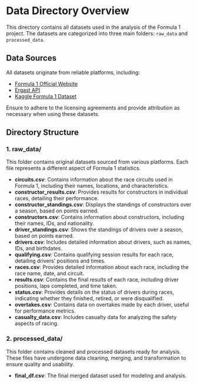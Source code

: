 # Data Directory Overview

This directory contains all datasets used in the analysis of the Formula 1 project. The datasets are categorized into three main folders: `raw_data` and `processed_data`.

## Data Sources
All datasets originate from reliable platforms, including:
- [Formula 1 Official Website](https://www.formula1.com)
- [Ergast API](https://ergast.com/mrd/)
- [Kaggle Formula 1 Dataset](https://www.kaggle.com/rohanrao/formula-1-world-championship-1950-2020)

Ensure to adhere to the licensing agreements and provide attribution as necessary when using these datasets.

## Directory Structure

### 1. **raw_data/**
This folder contains original datasets sourced from various platforms. Each file represents a different aspect of Formula 1 statistics.

- **circuits.csv**: Contains information about the race circuits used in Formula 1, including their names, locations, and characteristics.
- **constructor_results.csv**: Provides results for constructors in individual races, detailing their performance.
- **constructor_standings.csv**: Displays the standings of constructors over a season, based on points earned.
- **constructors.csv**: Contains information about constructors, including their names, IDs, and nationality.
- **driver_standings.csv**: Shows the standings of drivers over a season, based on points earned.
- **drivers.csv**: Includes detailed information about drivers, such as names, IDs, and birthdates.
- **qualifying.csv**: Contains qualifying session results for each race, detailing drivers' positions and times.
- **races.csv**: Provides detailed information about each race, including the race name, date, and circuit.
- **results.csv**: Contains the final results of each race, including driver positions, laps completed, and time taken.
- **status.csv**: Provides details on the status of drivers during races, indicating whether they finished, retired, or were disqualified.
- **overtakes.csv**: Contains data on overtakes made by each driver, useful for performance metrics.
- **casualty_data.csv**: Includes casualty data for analyzing the safety aspects of racing.

### 2. **processed_data/**
This folder contains cleaned and processed datasets ready for analysis. These files have undergone data cleaning, merging, and transformation to ensure quality and usability.

- **final_df.csv**: The final merged dataset used for modeling and analysis.
